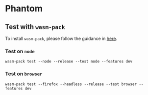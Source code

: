 # Phantom

## Test with `wasm-pack`

To install `wasm-pack`, please follow the guidance in [here](https://rustwasm.github.io/wasm-pack/installer).

### Test on `node`

```
wasm-pack test --node --release --test node --features dev
```

### Test on `browser`

```
wasm-pack test --firefox --headless --release --test browser --features dev
```
